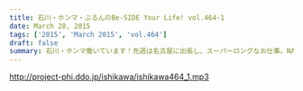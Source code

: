 ```yaml
---
title: 石川・ホンマ・ぶるんのBe-SIDE Your Life! vol.464-1
date: March 28, 2015
tags: ['2015', 'March 2015', 'vol.464']
draft: false
summary: 石川・ホンマ働いています！先週は名古屋に出張し、スーパーロングなお仕事。NANJO
---
```


http://project-phi.ddo.jp/ishikawa/ishikawa464_1.mp3
